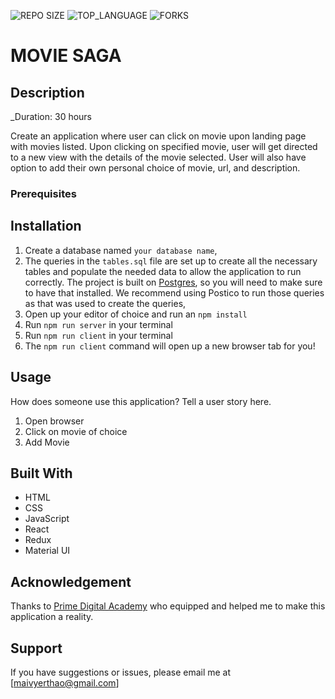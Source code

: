 ![REPO SIZE](https://img.shields.io/github/repo-size/yyerthao/movie-sagas.svg?style=flat-square)
![TOP_LANGUAGE](https://img.shields.io/github/languages/top/yyerthao/movie-sagas.svg?style=flat-square)
![FORKS](https://img.shields.io/github/forks/yyerthao/movie-sagas.svg?style=social)

# MOVIE SAGA

## Description

_Duration: 30 hours

Create an application where user can click on movie upon landing page with movies listed. Upon clicking on specified movie, user will get directed to a new view with the details of the movie selected. User will also have option to add their own personal choice of movie, url, and description. 




### Prerequisites


## Installation

1. Create a database named `your database name`,
2. The queries in the `tables.sql` file are set up to create all the necessary tables and populate the needed data to allow the application to run correctly. The project is built on [Postgres](https://www.postgresql.org/download/), so you will need to make sure to have that installed. We recommend using Postico to run those queries as that was used to create the queries, 
3. Open up your editor of choice and run an `npm install`
4. Run `npm run server` in your terminal
5. Run `npm run client` in your terminal
6. The `npm run client` command will open up a new browser tab for you!

## Usage
How does someone use this application? Tell a user story here.

1. Open browser
2. Click on movie of choice
3. Add Movie

## Built With

* HTML
* CSS
* JavaScript
* React
* Redux
* Material UI


## Acknowledgement
Thanks to [Prime Digital Academy](www.primeacademy.io) who equipped and helped me to make this application a reality. 

## Support
If you have suggestions or issues, please email me at [maivyerthao@gmail.com] 